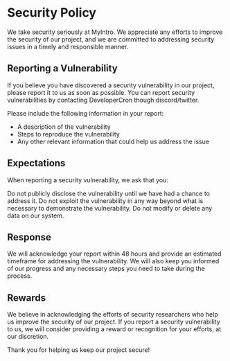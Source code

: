 # Security Policy

We take security seriously at MyIntro. We appreciate any efforts to improve the security of our project, and we are committed to addressing security issues in a timely and responsible manner.

## Reporting a Vulnerability

If you believe you have discovered a security vulnerability in our project, please report it to us as soon as possible. You can report security vulnerabilities by contacting DeveloperCron though discord/twitter.

Please include the following information in your report:

- A description of the vulnerability
- Steps to reproduce the vulnerability
- Any other relevant information that could help us
  address the issue

## Expectations

When reporting a security vulnerability, we ask that you:

Do not publicly disclose the vulnerability until we have had a chance to address it.
Do not exploit the vulnerability in any way beyond what is necessary to demonstrate the vulnerability.
Do not modify or delete any data on our system.

## Response

We will acknowledge your report within 48 hours and provide an estimated timeframe for addressing the vulnerability. We will also keep you informed of our progress and any necessary steps you need to take during the process.

## Rewards

We believe in acknowledging the efforts of security researchers who help us improve the security of our project. If you report a security vulnerability to us, we will consider providing a reward or recognition for your efforts, at our discretion.

Thank you for helping us keep our project secure!
